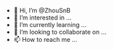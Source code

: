- 👋 Hi, I’m @ZhouSnB
- 👀 I’m interested in ...
- 🌱 I’m currently learning ...
- 💞️ I’m looking to collaborate on ...
- 📫 How to reach me ...

<!---
ZhouSnB/ZhouSnB is a ✨ special ✨ repository because its `README.md` (this file) appears on your GitHub profile.
You can click the Preview link to take a look at your changes.
--->
